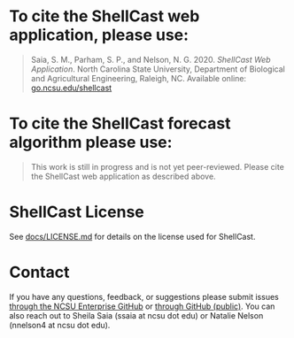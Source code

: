 
# To cite the ShellCast web application, please use:

> Saia, S. M., Parham, S. P., and Nelson, N. G. 2020. *ShellCast Web Application*. North Carolina State University, Department of Biological and Agricultural Engineering, Raleigh, NC. Available online: [go.ncsu.edu/shellcast](https://go.ncsu.edu/shellcast)

# To cite the ShellCast forecast algorithm please use:

> This work is still in progress and is not yet peer-reviewed. Please cite the ShellCast web application as described above.

# ShellCast License

See [docs/LICENSE.md](/docs/LICENSE.md) for details on the license used for ShellCast.

# Contact

If you have any questions, feedback, or suggestions please submit issues [through the NCSU Enterprise GitHub](https://github.ncsu.edu/biosystemsanalyticslab/shellcast/issues) or [through GitHub (public)](https://github.com/Biosystems-Analytics-Lab/shellcast/issues). You can also reach out to Sheila Saia (ssaia at ncsu dot edu) or Natalie Nelson (nnelson4 at ncsu dot edu).
